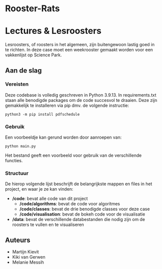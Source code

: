 # Rooster-Rats

# Lectures & Lesroosters

Lesroosters, of roosters in het algemeen, zijn buitengewoon lastig goed in te richten. In deze case moet een weekrooster gemaakt worden voor een vakkenlijst op Science Park.

## Aan de slag

### Vereisten

Deze codebase is volledig geschreven in Python 3.9.13. In requirements.txt staan alle benodigde packages om de code succesvol te draaien. Deze zijn gemakkelijk te installeren via pip dmv. de volgende instructie:

```
python3 -m pip install pdfschedule
```

### Gebruik

Een voorbeeldje kan gerund worden door aanroepen van:

```
python main.py
```

Het bestand geeft een voorbeeld voor gebruik van de verschillende functies.

### Structuur

De hierop volgende lijst beschrijft de belangrijkste mappen en files in het project, en waar je ze kan vinden:

- **/code**: bevat alle code van dit project
  - **/code/algorithms**: bevat de code voor algoritmes
  - **/code/classes**: bevat de drie benodigde classes voor deze case
  - **/code/visualisation**: bevat de bokeh code voor de visualisatie
- **/data**: bevat de verschillende databestanden die nodig zijn om de roosters te vullen en te visualiseren

## Auteurs
- Martijn Kievit
- Kiki van Gerwen
- Melanie Messih
